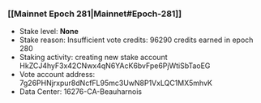 ### [[Mainnet Epoch 281|Mainnet#Epoch-281]]
* Stake level: **None**
* Stake reason: Insufficient vote credits: 96290 credits earned in epoch 280
* Staking activity: creating new stake account HkZCJ4hyF3x42CNwx4qN6YAcK6bvFpe6PjWtiSbTaoEG
* Vote account address: 7g26PHNjrxpur8dNcfFL95mc3UwN8P1VxLQC1MX5mhvK
* Data Center: 16276-CA-Beauharnois